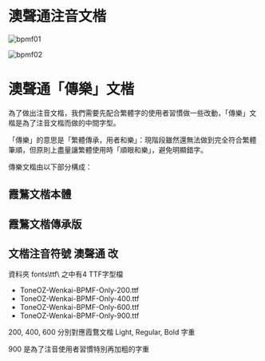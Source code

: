 # 澳聲通注音文楷

![bpmf01](https://user-images.githubusercontent.com/14179988/134443769-ccc8d64a-7b13-490d-85df-048bd675f414.jpg)

![bpmf02](https://user-images.githubusercontent.com/14179988/134443779-52f0b6bd-9e2c-4258-9853-c02e4eec49f0.jpg)

# 澳聲通「傳樂」文楷

為了做出注音文楷，我們需要先配合繁體字的使用者習慣做一些改動，「傳樂」文楷是為了注音文楷而做的中間字型。

「傳樂」的意思是「繁體傳承，用者和樂」：現階段雖然還無法做到完全符合繁體筆順，但原則上盡量讓繁體使用時「順眼和樂」，避免明顯錯字。

傳樂文楷由以下部分構成：

## 霞鶩文楷本體

## 霞鶩文楷傳承版

## 文楷注音符號 澳聲通 改
資料夾 fonts\ttf\ 之中有4 TTF字型檔

* ToneOZ-Wenkai-BPMF-Only-200.ttf
* ToneOZ-Wenkai-BPMF-Only-400.ttf
* ToneOZ-Wenkai-BPMF-Only-600.ttf
* ToneOZ-Wenkai-BPMF-Only-900.ttf

200, 400, 600 分別對應霞鶩文楷 Light, Regular, Bold 字重

900 是為了注音使用者習慣特別再加粗的字重

